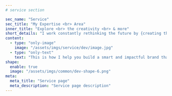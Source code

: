 ```yaml
---
# service section

sec_name: "Service"
sec_title: "My Expertise <br> Area"
inner_title: "Explore <br> the creativity <br> & more"
short_details: "I work constantly rethinking the future by {creating the next generation of products}, brands and services"
content:
  - type: "only-image"
    image: "/assets/imgs/service/dev/image.jpg"
  - type: "only-text"
    text: "This is how I help you build a smart and impactful brand that clearly highlights the benefits of your service or product and that really makes a difference for your stakeholders."
shape:
  enable: true
  image: "/assets/imgs/common/dev-shape-6.png"
meta:
  meta_title: "Service page"
  meta_description: "Service page description"
---
```

